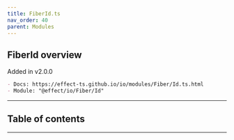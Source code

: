 ```yaml
---
title: FiberId.ts
nav_order: 40
parent: Modules
---
```


## FiberId overview

Added in v2.0.0

```md
- Docs: https://effect-ts.github.io/io/modules/Fiber/Id.ts.html
- Module: "@effect/io/Fiber/Id"
```

---

<h2 class="text-delta">Table of contents</h2>

---

